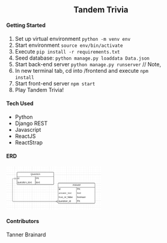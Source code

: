 <div align="center">
<h2>Tandem Trivia</h2>
</div>

#### Getting Started

1. Set up virtual environment <code>python -m venv env</code>
2. Start environment <code>source env/bin/activate</code>
3. Execute <code>pip install -r requirements.txt</code>
4. Seed database: `python manage.py loaddata Data.json`
5. Start back-end server <code>python manage.py runserver</code> // Note,
6. In new terminal tab, cd into /frontend and execute <code>npm install</code>
7. Start front-end server <code>npm start</code>
8. Play Tandem Trivia!

#### Tech Used

- Python
- Django REST
- Javascript
- ReactJS
- ReactStrap

#### ERD

<img src="backend/static/ERD.png" width="50%" height="auto">

#### Contributors

Tanner Brainard
